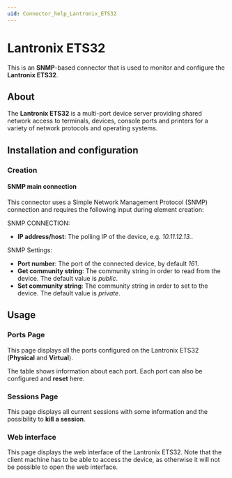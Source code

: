 ```yaml
---
uid: Connector_help_Lantronix_ETS32
---
```


# Lantronix ETS32

This is an **SNMP**-based connector that is used to monitor and configure the **Lantronix ETS32**.

## About

The **Lantronix ETS32** is a multi-port device server providing shared network access to terminals, devices, console ports and printers for a variety of network protocols and operating systems.

## Installation and configuration

### Creation

#### SNMP main connection

This connector uses a Simple Network Management Protocol (SNMP) connection and requires the following input during element creation:

SNMP CONNECTION:

- **IP address/host**: The polling IP of the device, e.g. *10.11.12.13.*.

SNMP Settings:

- **Port number**: The port of the connected device, by default *161*.
- **Get community string**: The community string in order to read from the device. The default value is *public*.
- **Set community string**: The community string in order to set to the device. The default value is *private*.

## Usage

### Ports Page

This page displays all the ports configured on the Lantronix ETS32 (**Physical** and **Virtual**).

The table shows information about each port. Each port can also be configured and **reset** here.

### Sessions Page

This page displays all current sessions with some information and the possibility to **kill** **a session**.

### Web interface

This page displays the web interface of the Lantronix ETS32. Note that the client machine has to be able to access the device, as otherwise it will not be possible to open the web interface.
